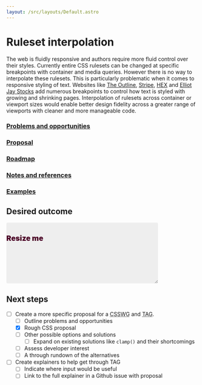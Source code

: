 ```yaml
---
layout: /src/layouts/Default.astro
---
```


<!-- @format -->

# Ruleset interpolation

The web is fluidly responsive and authors require more fluid control over their styles. Currently entire CSS rulesets can be changed at specific breakpoints with container and media queries. However there is no way to interpolate these rulesets. This is particularly problematic when it comes to responsive styling of text. Websites like [The Outline](https://theoutline.com/), [Stripe](https://stripe.com/), [HEX](https://hex.xyz/Margo/) and [Elliot Jay Stocks](https://elliotjaystocks.com/) add numerous breakpoints to control how text is styled with growing and shrinking pages. Interpolation of rulesets across container or viewport sizes would enable better design fidelity across a greater range of viewports with cleaner and more manageable code.

### [Problems and opportunities](/ruleset-interpolation/problems-and-opportunities)

### [Proposal](/ruleset-interpolation/proposal)

### [Roadmap](r/ruleset-interpolation/oadmap)

### [Notes and references](/ruleset-interpolation/notes)

### [Examples](/ruleset-interpolation/examples)

## Desired outcome

<div class="typetura demo" id="demo">
    <h1 class="headline">Resize me</h1>
</div>
<style>
.demo {
    position: relative;
    display: inline-block;
    width: 25rem;
    max-width: 100%;
    height: 10rem;
    border-radius: 0.25rem;
    background-color: #eee;
    resize: horizontal;
    overflow: hidden;
}
.headline {
    --min: 200;
    --max: 800;
    margin-block: 2rem;
    line-height: 1;
    animation: 1s ease-in-out calc(-1s * (var(--width, 0) - var(--min)) / (var(--max) - var(--min))) 1 both paused headline;
}
@keyframes headline {
  from {
    font-size: 1.2rem;
    font-weight: 900;
    color: hsl(330, 96%, 15%);
  }
  to {
    transform: 3rem;
    font-weight: 600;
    color: hsl(330, 96%, 45%);
  }
}
</style>
<script>
    let demo = document.getElementById('demo');
    const resizeObserver = new ResizeObserver((entries) => {
    for (const entry of entries) {
        if (entry.contentBoxSize) {
        // Firefox implements `contentBoxSize` as a single content rect, rather than an array
        const contentBoxSize = Array.isArray(entry.contentBoxSize) ? entry.contentBoxSize[0] : entry.contentBoxSize;
        entry.target.style.setProperty('--width', contentBoxSize.inlineSize);
        }
    }
    });
    resizeObserver.observe(demo);
</script>

## Next steps

- [ ] Create a more specific proposal for a <abbr title="Cascading Style Sheets Working Group">CSSWG</abbr> and <abbr title="Technical Architecture Group">TAG</abbr>.
  - [ ] Outline problems and opportunities
  - [x] Rough CSS proposal
  - [ ] Other possible options and solutions
    - [ ] Expand on existing solutions like `clamp()` and their shortcomings
  - [ ] Assess developer interest
  - [ ] A through rundown of the alternatives
- [ ] Create explainers to help get through TAG
  - [ ] Indicate where input would be useful
  - [ ] Link to the full explainer in a Github issue with proposal
